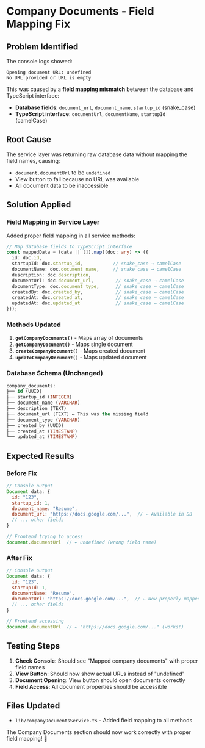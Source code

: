 # Company Documents - Field Mapping Fix

## Problem Identified
The console logs showed:
```
Opening document URL: undefined
No URL provided or URL is empty
```

This was caused by a **field mapping mismatch** between the database and TypeScript interface:

- **Database fields**: `document_url`, `document_name`, `startup_id` (snake_case)
- **TypeScript interface**: `documentUrl`, `documentName`, `startupId` (camelCase)

## Root Cause
The service layer was returning raw database data without mapping the field names, causing:
- `document.documentUrl` to be `undefined`
- View button to fail because no URL was available
- All document data to be inaccessible

## Solution Applied

### **Field Mapping in Service Layer**
Added proper field mapping in all service methods:

```typescript
// Map database fields to TypeScript interface
const mappedData = (data || []).map((doc: any) => ({
  id: doc.id,
  startupId: doc.startup_id,           // snake_case → camelCase
  documentName: doc.document_name,     // snake_case → camelCase
  description: doc.description,
  documentUrl: doc.document_url,        // snake_case → camelCase
  documentType: doc.document_type,      // snake_case → camelCase
  createdBy: doc.created_by,            // snake_case → camelCase
  createdAt: doc.created_at,            // snake_case → camelCase
  updatedAt: doc.updated_at             // snake_case → camelCase
}));
```

### **Methods Updated**
1. **`getCompanyDocuments()`** - Maps array of documents
2. **`getCompanyDocument()`** - Maps single document
3. **`createCompanyDocument()`** - Maps created document
4. **`updateCompanyDocument()`** - Maps updated document

### **Database Schema (Unchanged)**
```sql
company_documents:
├── id (UUID)
├── startup_id (INTEGER)
├── document_name (VARCHAR)
├── description (TEXT)
├── document_url (TEXT) ← This was the missing field
├── document_type (VARCHAR)
├── created_by (UUID)
├── created_at (TIMESTAMP)
└── updated_at (TIMESTAMP)
```

## Expected Results

### **Before Fix**
```javascript
// Console output
Document data: {
  id: "123",
  startup_id: 1,
  document_name: "Resume",
  document_url: "https://docs.google.com/...",  // ← Available in DB
  // ... other fields
}

// Frontend trying to access
document.documentUrl  // ← undefined (wrong field name)
```

### **After Fix**
```javascript
// Console output
Document data: {
  id: "123",
  startupId: 1,
  documentName: "Resume",
  documentUrl: "https://docs.google.com/...",  // ← Now properly mapped
  // ... other fields
}

// Frontend accessing
document.documentUrl  // ← "https://docs.google.com/..." (works!)
```

## Testing Steps

1. **Check Console**: Should see "Mapped company documents" with proper field names
2. **View Button**: Should now show actual URLs instead of "undefined"
3. **Document Opening**: View button should open documents correctly
4. **Field Access**: All document properties should be accessible

## Files Updated

- `lib/companyDocumentsService.ts` - Added field mapping to all methods

The Company Documents section should now work correctly with proper field mapping! 🎯
